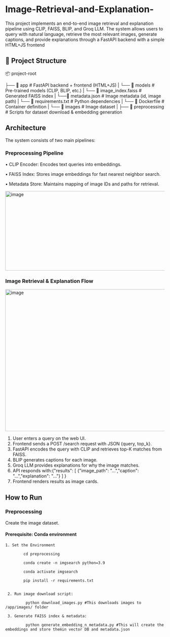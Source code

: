 # Image-Retrieval-and-Explanation-
This project implements an end-to-end image retrieval and explanation pipeline using CLIP, FAISS, BLIP, and Groq LLM. The system allows users to query with natural language, retrieve the most relevant images, generate captions, and provide explanations through a FastAPI backend with a simple HTML+JS frontend

## 📂 Project Structure

📦 project-root

├── 📂 app # FastAPI backend + frontend (HTML+JS)
|
      └── 📂 models # Pre-trained models (CLIP, BLIP, etc.)
| 
      └── 📄 image_index.faiss # Generated FAISS index
| 
      └──📄 metadata.json # Image metadata (id, image path)
| 
      └── 📄 requirements.txt # Python dependencies
| 
      └── 📄 Dockerfile # Container definition
| 
      └── 📂 images # Image dataset
|
├── 📂 preprocessing # Scripts for dataset download & embedding generation

## Architecture
The system consists of two main pipelines:

 ### Preprocessing Pipeline

   •	CLIP Encoder: Encodes text queries into embeddings.

   •	FAISS Index: Stores image embeddings for fast nearest neighbor search.

   •	Metadata Store: Maintains mapping of image IDs and paths for retrieval.

   <img width="728" height="251" alt="image" src="https://github.com/user-attachments/assets/fdc22918-f156-46dd-b52b-6e98f6dbc3d0" />
   
 
 ### Image Retrieval & Explanation Flow

   
   <img width="644" height="448" alt="image" src="https://github.com/user-attachments/assets/6f138b1b-d476-4d17-a4c5-d82802b4465c" />
   
   1.	User enters a query on the web UI.
   2.	Frontend sends a POST /search request with JSON {query, top_k}.
   3.	FastAPI encodes the query with CLIP and retrieves top-K matches from FAISS.
   4.	BLIP generates captions for each image.
   5.	Groq LLM provides explanations for why the image matches.
   6.	API responds with:{"results": [ {"image_path": "...","caption": "...","explanation": "..."} ] }
   7.	Frontend renders results as image cards.

## How to Run

 ### Preprocessing
 
  Create the image dataset. 
 
  #### Prerequisite: Conda environment
    
    1. Set the Environment
            
            cd preprocessing
            
            conda create -n imgsearch python=3.9
            
            conda activate imgsearch
            
            pip install -r requirements.txt

     
     2. Run image download script:
             
             python download_images.py #This downloads images to /app/images/ folder
     
     3. Generate FAISS index & metadata:
             
             python generate_embedding_n_metadata.py #This will create the embeddings and store themin vector DB and metadata.json








